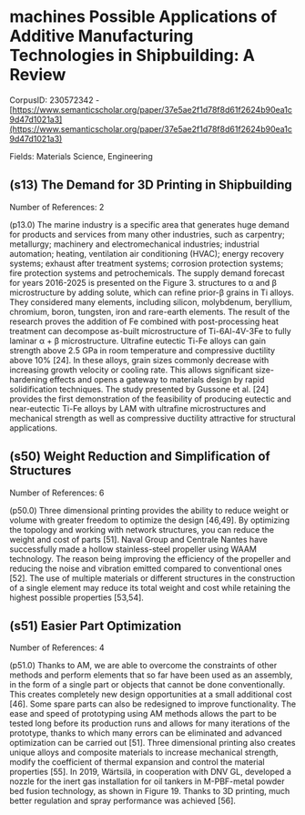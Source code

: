 # machines Possible Applications of Additive Manufacturing Technologies in Shipbuilding: A Review

CorpusID: 230572342 - [https://www.semanticscholar.org/paper/37e5ae2f1d78f8d61f2624b90ea1c9d47d1021a3](https://www.semanticscholar.org/paper/37e5ae2f1d78f8d61f2624b90ea1c9d47d1021a3)

Fields: Materials Science, Engineering

## (s13) The Demand for 3D Printing in Shipbuilding
Number of References: 2

(p13.0) The marine industry is a specific area that generates huge demand for products and services from many other industries, such as carpentry; metallurgy; machinery and electromechanical industries; industrial automation; heating, ventilation air conditioning (HVAC); energy recovery systems; exhaust after treatment systems; corrosion protection systems; fire protection systems and petrochemicals. The supply demand forecast for years 2016-2025 is presented on the Figure 3. structures to α and β microstructure by adding solute, which can refine prior-β grains in Ti alloys. They considered many elements, including silicon, molybdenum, beryllium, chromium, boron, tungsten, iron and rare-earth elements. The result of the research proves the addition of Fe combined with post-processing heat treatment can decompose as-built microstructure of Ti-6Al-4V-3Fe to fully laminar α + β microstructure. Ultrafine eutectic Ti-Fe alloys can gain strength above 2.5 GPa in room temperature and compressive ductility above 10% [24]. In these alloys, grain sizes commonly decrease with increasing growth velocity or cooling rate. This allows significant size-hardening effects and opens a gateway to materials design by rapid solidification techniques. The study presented by Gussone et al. [24] provides the first demonstration of the feasibility of producing eutectic and near-eutectic Ti-Fe alloys by LAM with ultrafine microstructures and mechanical strength as well as compressive ductility attractive for structural applications.
## (s50) Weight Reduction and Simplification of Structures
Number of References: 6

(p50.0) Three dimensional printing provides the ability to reduce weight or volume with greater freedom to optimize the design [46,49]. By optimizing the topology and working with network structures, you can reduce the weight and cost of parts [51]. Naval Group and Centrale Nantes have successfully made a hollow stainless-steel propeller using WAAM technology. The reason being improving the efficiency of the propeller and reducing the noise and vibration emitted compared to conventional ones [52]. The use of multiple materials or different structures in the construction of a single element may reduce its total weight and cost while retaining the highest possible properties [53,54].
## (s51) Easier Part Optimization
Number of References: 4

(p51.0) Thanks to AM, we are able to overcome the constraints of other methods and perform elements that so far have been used as an assembly, in the form of a single part or objects that cannot be done conventionally. This creates completely new design opportunities at a small additional cost [46]. Some spare parts can also be redesigned to improve functionality. The ease and speed of prototyping using AM methods allows the part to be tested long before its production runs and allows for many iterations of the prototype, thanks to which many errors can be eliminated and advanced optimization can be carried out [51]. Three dimensional printing also creates unique alloys and composite materials to increase mechanical strength, modify the coefficient of thermal expansion and control the material properties [55]. In 2019, Wärtsilä, in cooperation with DNV GL, developed a nozzle for the inert gas installation for oil tankers in M-PBF-metal powder bed fusion technology, as shown in Figure 19. Thanks to 3D printing, much better regulation and spray performance was achieved [56]. 

